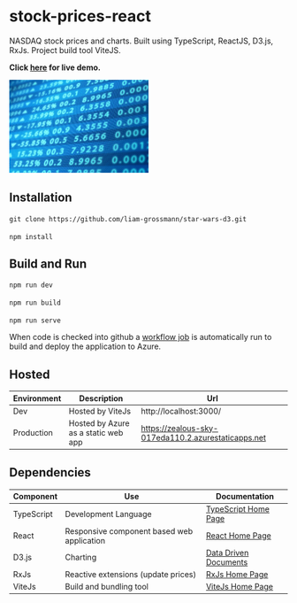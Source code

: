# stock-prices-react

NASDAQ stock prices and charts. Built using TypeScript, ReactJS, D3.js, RxJs. Project build tool ViteJS.

**Click [here](https://zealous-sky-017eda110.2.azurestaticapps.net) for live demo.**

[<img src="src/assets/stockpricesreact.jpg" style="width: 50%; height: 50%" />](https://zealous-sky-017eda110.2.azurestaticapps.net)





## Installation 


    git clone https://github.com/liam-grossmann/star-wars-d3.git

    npm install




## Build and Run 

    npm run dev

    npm run build

    npm run serve 


When code is checked into github a [workflow job](.github/workflows) is automatically run to build and deploy the application to Azure.


## Hosted

| Environment | Description                          | Url                                                 |
| ------------| ------------------------------------ | --------------------------------------------------- |
| Dev          | Hosted by ViteJs                    | http://localhost:3000/                              | 
| Production   | Hosted by Azure as a static web app | https://zealous-sky-017eda110.2.azurestaticapps.net |



## Dependencies

| Component     | Use                                        | Documentation                                           |
| ------------- | ------------------------------------------ | ------------------------------------------------------- |
| TypeScript    | Development Language                       | [TypeScript Home Page](https://www.typescriptlang.org/) | 
| React         | Responsive component based web application | [React Home Page](https://reactjs.org/)                 |
| D3.js         | Charting                                   | [Data Driven Documents](https://d3js.org/)              |
| RxJs          | Reactive extensions (update prices)        | [RxJs Home Page](https://rxjs.dev/)                     |
| ViteJs        | Build and bundling tool                    | [ViteJs Home Page](https://vitejs.dev/)                 |

